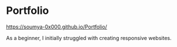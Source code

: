 # Portfolio

https://soumya-0x000.github.io/Portfolio/



As a beginner, I initially struggled with creating responsive websites.
